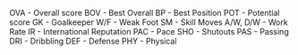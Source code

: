 OVA - Overall score
BOV - Best Overall
BP - Best Position
POT - Potential score
GK - Goalkeeper
W/F - Weak Foot
SM - Skill Moves
A/W, D/W - Work Rate
IR - International Reputation
PAC - Pace
SHO - Shutouts
PAS - Passing
DRI - Dribbling
DEF - Defense
PHY - Physical
